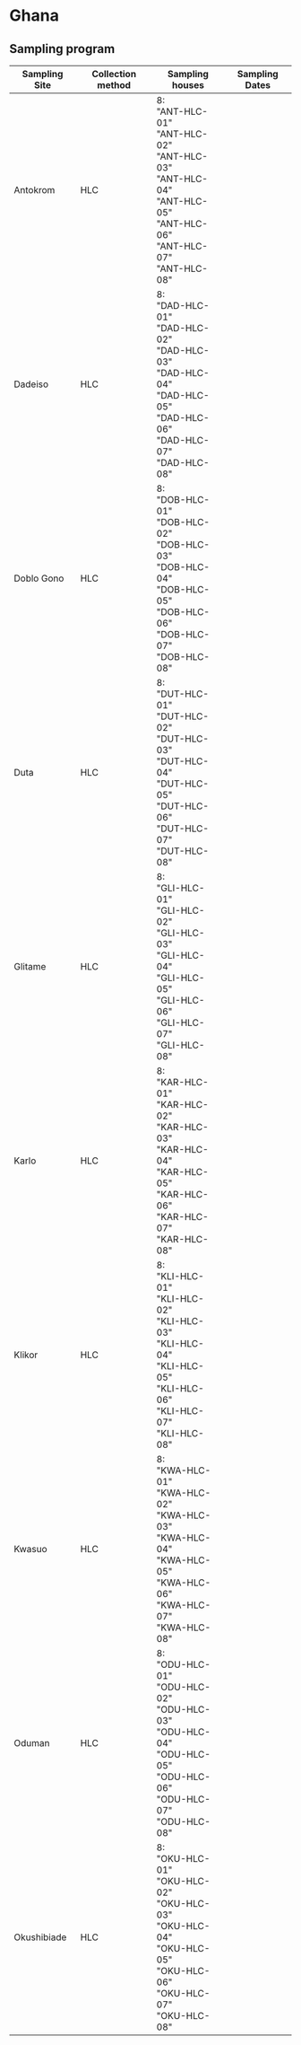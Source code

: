 # Ghana

## Sampling program


| Sampling Site | Collection method| Sampling houses | Sampling Dates|
|---------------|---------------|---------------|---------------|
|Antokrom    | HLC | 8: <br> "ANT-HLC-01" <br> "ANT-HLC-02" <br> "ANT-HLC-03" <br> "ANT-HLC-04" <br> "ANT-HLC-05" <br> "ANT-HLC-06" <br> "ANT-HLC-07" <br> "ANT-HLC-08" |
|Dadeiso     | HLC | 8: <br> "DAD-HLC-01" <br> "DAD-HLC-02" <br> "DAD-HLC-03" <br> "DAD-HLC-04" <br> "DAD-HLC-05" <br> "DAD-HLC-06" <br> "DAD-HLC-07" <br> "DAD-HLC-08" |
|Doblo Gono  | HLC | 8: <br> "DOB-HLC-01" <br> "DOB-HLC-02" <br> "DOB-HLC-03" <br> "DOB-HLC-04" <br> "DOB-HLC-05" <br> "DOB-HLC-06" <br> "DOB-HLC-07" <br> "DOB-HLC-08" |
|Duta        | HLC | 8: <br> "DUT-HLC-01" <br> "DUT-HLC-02" <br> "DUT-HLC-03" <br> "DUT-HLC-04" <br> "DUT-HLC-05" <br> "DUT-HLC-06" <br> "DUT-HLC-07" <br> "DUT-HLC-08" |
|Glitame     | HLC | 8: <br> "GLI-HLC-01" <br> "GLI-HLC-02" <br> "GLI-HLC-03" <br> "GLI-HLC-04" <br> "GLI-HLC-05" <br> "GLI-HLC-06" <br> "GLI-HLC-07" <br> "GLI-HLC-08" |
|Karlo       | HLC | 8: <br> "KAR-HLC-01" <br> "KAR-HLC-02" <br> "KAR-HLC-03" <br> "KAR-HLC-04" <br> "KAR-HLC-05" <br> "KAR-HLC-06" <br> "KAR-HLC-07" <br> "KAR-HLC-08" |
|Klikor      | HLC | 8: <br> "KLI-HLC-01" <br> "KLI-HLC-02" <br> "KLI-HLC-03" <br> "KLI-HLC-04" <br> "KLI-HLC-05" <br> "KLI-HLC-06" <br> "KLI-HLC-07" <br> "KLI-HLC-08" |
|Kwasuo      | HLC | 8: <br> "KWA-HLC-01" <br> "KWA-HLC-02" <br> "KWA-HLC-03" <br> "KWA-HLC-04" <br> "KWA-HLC-05" <br> "KWA-HLC-06" <br> "KWA-HLC-07" <br> "KWA-HLC-08" |
|Oduman      | HLC | 8: <br> "ODU-HLC-01" <br> "ODU-HLC-02" <br> "ODU-HLC-03" <br> "ODU-HLC-04" <br> "ODU-HLC-05" <br> "ODU-HLC-06" <br> "ODU-HLC-07" <br> "ODU-HLC-08" |
|Okushibiade | HLC | 8: <br> "OKU-HLC-01" <br> "OKU-HLC-02" <br> "OKU-HLC-03" <br> "OKU-HLC-04" <br> "OKU-HLC-05" <br> "OKU-HLC-06" <br> "OKU-HLC-07" <br> "OKU-HLC-08" |

